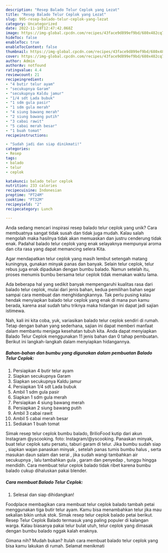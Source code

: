 ```yaml
---
description: "Resep Balado Telur Ceplok yang Lezat"
title: "Resep Balado Telur Ceplok yang Lezat"
slug: 995-resep-balado-telur-ceplok-yang-lezat
category: Uncategorized
date: 2022-11-18T12:47:42.068Z
image: https://img-global.cpcdn.com/recipes/43face9d899ef9bd/680x482cq70/balado-telur-ceplok-foto-resep-utama.jpg
hideToc: false
enableToc: true
enableTocContent: false
thumbnail: https://img-global.cpcdn.com/recipes/43face9d899ef9bd/680x482cq70/balado-telur-ceplok-foto-resep-utama.jpg
cover: https://img-global.cpcdn.com/recipes/43face9d899ef9bd/680x482cq70/balado-telur-ceplok-foto-resep-utama.jpg
author: Admin
authorAv: notfound
ratingvalue: 4.4
reviewcount: 21
recipeingredient:
- "4 butir telur ayam"
- "secukupnya Garam"
- "secukupnya Kaldu jamur"
- "1/4 sdt Lada bubuk"
- "1 sdm gula pasir"
- "1 sdm gula merah"
- "4 siung bawang merah"
- "2 siung bawang putih"
- "3 cabai rawit"
- "5 cabai merah besar"
- "1 buah tomat"
recipeinstructions:

- "Sudah jadi dan siap dinikmati!"
categories:
- Resep
tags:
- balado
- telur
- ceplok

katakunci: balado telur ceplok 
nutrition: 233 calories
recipecuisine: Indonesian
preptime: "PT24M"
cooktime: "PT32M"
recipeyield: "2"
recipecategory: Lunch

---
```





Anda sedang mencari inspirasi resep balado telur ceplok yang unik? Cara membuatnya sangat tidak susah dan tidak juga mudah. Kalau salah mengolah maka hasilnya tidak akan memuaskan dan justru cenderung tidak enak. Padahal balado telur ceplok yang enak selayaknya mempunyai aroma dan cita rasa yang dapat memancing selera Kita.





Agar mendapatkan telur ceplok yang masih lembut setengah matang kuningnya, gunakan minyak panas dan banyak. Selain telur ceplok, telur rebus juga enak dipadukan dengan bumbu balado. Namun setelah itu, proses menumis bumbu bersama telur ceplok tidak memakan waktu lama.

Ada beberapa hal yang sedikit banyak mempengaruhi kualitas rasa dari balado telur ceplok, mulai dari jenis bahan, kedua pemilihan bahan segar sampai cara membuat dan menghidangkannya. Tak perlu pusing kalau hendak menyiapkan balado telur ceplok yang enak di mana pun kamu berada, karena asal sudah tahu triknya maka hidangan ini dapat jadi sajian istimewa.






Nah, kali ini kita coba, yuk, variasikan balado telur ceplok sendiri di rumah. Tetap dengan bahan yang sederhana, sajian ini dapat memberi manfaat dalam membantu menjaga kesehatan tubuh kita. Anda dapat menyiapkan Balado Telur Ceplok menggunakan 11 jenis bahan dan 0 tahap pembuatan. Berikut ini langkah-langkah dalam menyiapkan hidangannya.

<!--inarticleads1-->

##### Bahan-bahan dan bumbu yang digunakan dalam pembuatan Balado Telur Ceplok:

1. Persiapkan 4 butir telur ayam
1. Siapkan secukupnya Garam
1. Siapkan secukupnya Kaldu jamur
1. Persiapkan 1/4 sdt Lada bubuk
1. Ambil 1 sdm gula pasir
1. Siapkan 1 sdm gula merah
1. Persiapkan 4 siung bawang merah
1. Persiapkan 2 siung bawang putih
1. Ambil 3 cabai rawit
1. Ambil 5 cabai merah besar
1. Sediakan 1 buah tomat


Simak resep telur ceplok bumbu balado, BrilioFood kutip dari akun Instagram @yscooking. foto: Instagram/@yscooking. Panaskan minyak, buat telur ceplok satu persatu, taburi garam di telur. Jika bumbu sudah siap , siapkan wajan panaskan minyak , setelah panas tumis bumbu halus , serta masukan daun salam dan serai , jika sudah wangi tambahkan air secukupnya , lalu tambahkan gula , garam dan penyedap , tunggu hingga mendidih. Cara membuat telur ceplok balado tidak ribet karena bumbu balado cukup dihaluskan pakai blender. 

<!--inarticleads2-->

##### Cara membuat Balado Telur Ceplok:


1. Selesai dan siap dihidangkan!

Foodplace membagikan cara membuat telur ceplok balado tambah petai menggunakan tiga butir telur ayam. Kamu bisa menambahkan telur jika mau sekalian bikin untuk stok. Simak resep telur ceplok balado petai berikut. Resep Telur Ceplok Balado termasuk yang paling populer di kalangan warga. Kalau biasanya pakai telur bulat utuh, telur ceplok yang dimasak dengan bumbu balado nggak kalah enaknya. 

Gimana nih? Mudah bukan? Itulah cara membuat balado telur ceplok yang bisa kamu lakukan di rumah. Selamat menikmati

